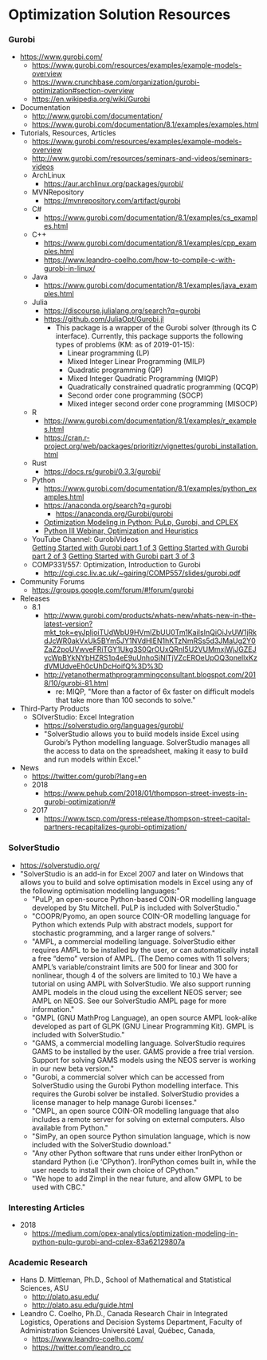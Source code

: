 
Optimization Solution Resources
====

### Gurobi
* https://www.gurobi.com/
  * https://www.gurobi.com/resources/examples/example-models-overview
  * https://www.crunchbase.com/organization/gurobi-optimization#section-overview
  * https://en.wikipedia.org/wiki/Gurobi
* Documentation
  * http://www.gurobi.com/documentation/
  * https://www.gurobi.com/documentation/8.1/examples/examples.html
* Tutorials, Resources, Articles
  * https://www.gurobi.com/resources/examples/example-models-overview
  * http://www.gurobi.com/resources/seminars-and-videos/seminars-videos
  * ArchLinux
    * https://aur.archlinux.org/packages/gurobi/
  * MVNRepository
    * https://mvnrepository.com/artifact/gurobi
  * C#
    * https://www.gurobi.com/documentation/8.1/examples/cs_examples.html
  * C++
    * https://www.gurobi.com/documentation/8.1/examples/cpp_examples.html
    * https://www.leandro-coelho.com/how-to-compile-c-with-gurobi-in-linux/
  * Java
    * https://www.gurobi.com/documentation/8.1/examples/java_examples.html
  * Julia
    * https://discourse.julialang.org/search?q=gurobi
    * https://github.com/JuliaOpt/Gurobi.jl
      * This package is a wrapper of the Gurobi solver (through its C interface). Currently, this package supports the following types of problems (KM: as of 2019-01-15):
        * Linear programming (LP)
        * Mixed Integer Linear Programming (MILP)
        * Quadratic programming (QP)
        * Mixed Integer Quadratic Programming (MIQP)
        * Quadratically constrained quadratic programming (QCQP)
        * Second order cone programming (SOCP)
        * Mixed integer second order cone programming (MISOCP)
  * R
    * https://www.gurobi.com/documentation/8.1/examples/r_examples.html
    * https://cran.r-project.org/web/packages/prioritizr/vignettes/gurobi_installation.html
  * Rust
    * https://docs.rs/gurobi/0.3.3/gurobi/
  * Python
    * https://www.gurobi.com/documentation/8.1/examples/python_examples.html
    * https://anaconda.org/search?q=gurobi
      * https://anaconda.org/Gurobi/gurobi
    * [Optimization Modeling in Python: PuLp, Gurobi, and CPLEX](https://medium.com/opex-analytics/optimization-modeling-in-python-pulp-gurobi-and-cplex-83a62129807a)
    * [Python III Webinar, Optimization and Heuristics](http://www.gurobi.com/resources/seminars-and-videos/python-III-webinar)
  * YouTube Channel: GurobiVideos    
    [Getting Started with Gurobi part 1 of 3](https://www.youtube.com/watch?v=oBTJNRXyUu0)
    [Getting Started with Gurobi part 2 of 3](https://www.youtube.com/watch?v=O0_ZPT2pd-M)
    [Getting Started with Gurobi part 3 of 3](https://www.youtube.com/watch?v=BtNWKb2Y_08)
  * COMP331/557: Optimization, Introduction to Gurobi
    * http://cgi.csc.liv.ac.uk/~gairing/COMP557/slides/gurobi.pdf
* Community Forums
  * https://groups.google.com/forum/#!forum/gurobi
* Releases
  * 8.1
    * http://www.gurobi.com/products/whats-new/whats-new-in-the-latest-version?mkt_tok=eyJpIjoiTUdWbU9HVmlZbUU0Tm1KaiIsInQiOiJvUW1jRkdJcWR0akVxUk5BYm5JY1NVdHlEN1hKTzNmRSs5d3JMaUg2Y0ZaZ2poUVwveFRiTGY1Ukg3S0QrOUxQRnI5U2VUMmxjWjJGZEJycWpBYkNYbHZRS1p4eE9uUnhoSjNlTjVZcEROeUpOQ3pnellxKzdVMUdveEh0cUhDcHoifQ%3D%3D
    * http://yetanothermathprogrammingconsultant.blogspot.com/2018/10/gurobi-81.html
      * re: MIQP, "More than a factor of 6x faster on difficult models that take more than 100 seconds to solve."
* Third-Party Products
  * SOlverStudio: Excel Integration
    * https://solverstudio.org/languages/gurobi/
    * "SolverStudio allows you to build models inside Excel using Gurobi’s Python modelling language. SolverStudio manages all the access to data on the spreadsheet, making it easy to build and run models within Excel."
* News
  * https://twitter.com/gurobi?lang=en
  * 2018
    * https://www.pehub.com/2018/01/thompson-street-invests-in-gurobi-optimization/#
  * 2017
    * https://www.tscp.com/press-release/thompson-street-capital-partners-recapitalizes-gurobi-optimization/


### SolverStudio
* https://solverstudio.org/
* "SolverStudio is an add-in for Excel 2007 and later on Windows that allows you to build and solve optimisation models in Excel using any of the following optimisation modelling languages:"
  * "PuLP, an open-source Python-based COIN-OR modelling language developed by Stu Mitchell. PuLP is included with SolverStudio."
  * "COOPR/Pyomo, an open source COIN-OR modelling language for Python which extends Pulp with abstract models, support for stochastic programming, and a larger range of solvers."
  * "AMPL, a commercial modelling language. SolverStudio either requires AMPL to be installed by the user, or can automatically install a free “demo” version of AMPL.  (The
    Demo comes with 11 solvers; AMPL’s variable/constraint limits are 500 for linear and 300 for nonlinear, though 4 of the solvers are limited to 10.) We have a tutorial on using AMPL with SolverStudio. We also support running AMPL models in the cloud using the excellent NEOS server; see AMPL on NEOS. See our SolverStudio AMPL page for more information."
  * "GMPL (GNU MathProg Language), an open source AMPL look-alike developed as part of GLPK (GNU Linear Programming Kit). GMPL is included with SolverStudio."
  * "GAMS, a commercial modelling language. SolverStudio requires GAMS to be installed by the user. GAMS provide a free trial version. Support for solving GAMS models using the NEOS server is working in our new beta version."
  * "Gurobi, a commercial solver which can be accessed from SolverStudio using the Gurobi Python modelling interface. This requires the Gurobi solver be installed. SolverStudio provides a license manager to help manage Gurobi licenses."
  * "CMPL, an open source COIN-OR  modelling language that also includes a remote server for solving on external computers. Also available from Python."
  * "SimPy, an open source Python simulation language, which is now included with the SolverStudio download."
  * "Any other Python software that runs under either IronPython or standard Python (i.e ‘CPython‘). IronPython comes built in, while the user needs to install their own choice of CPython."
  * "We hope to add Zimpl in the near future, and allow GMPL to be used with CBC."



### Interesting Articles
* 2018
  * https://medium.com/opex-analytics/optimization-modeling-in-python-pulp-gurobi-and-cplex-83a62129807a


### Academic Research
* Hans D. Mittleman, Ph.D., School of Mathematical and Statistical Sciences, ASU
  * http://plato.asu.edu/
  * http://plato.asu.edu/guide.html
* Leandro C. Coelho, Ph.D., Canada Research Chair in Integrated Logistics, Operations and Decision Systems Department, Faculty of Administration Sciences
Université Laval, Québec, Canada,
  * https://www.leandro-coelho.com/
  * https://twitter.com/leandro_cc



